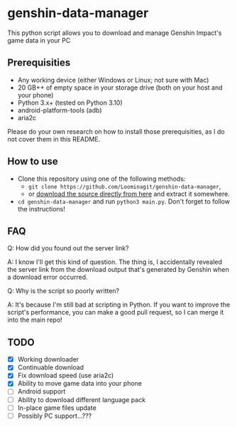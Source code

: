 # genshin-data-manager

This python script allows you to download and manage Genshin Impact's game data in your PC

## Prerequisities

- Any working device (either Windows or Linux; not sure with Mac)
- 20 GB++ of empty space in your storage drive (both on your host and your phone)
- Python 3.x+ (tested on Python 3.10)
- android-platform-tools (adb)
- aria2c

Please do your own research on how to install those prerequisities, as I do not cover them in this README.

## How to use

- Clone this repository using one of the following methods:
  - `git clone https://github.com/Loominagit/genshin-data-manager`,
  - or [download the source directly from here](https://github.com/Loominagit/genshin-data-manager/archive/refs/heads/master.zip) and extract it somewhere.
- `cd genshin-data-manager` and run `python3 main.py`. Don't forget to follow the instructions!

## FAQ

Q: How did you found out the server link?

A: I know I'll get this kind of question. The thing is, I accidentally revealed the server link from the download output that's generated by Genshin when a download error occurred.



Q: Why is the script so poorly written?

A: It's because I'm still bad at scripting in Python. If you want to improve the script's performance, you can make a good pull request, so I can merge it into the main repo!

## TODO

- [x] Working downloader
- [x] Continuable download
- [x] Fix download speed (use aria2c)
- [x] Ability to move game data into your phone
- [ ] Android support
- [ ] Ability to download different language pack
- [ ] In-place game files update
- [ ] Possibly PC support...???
